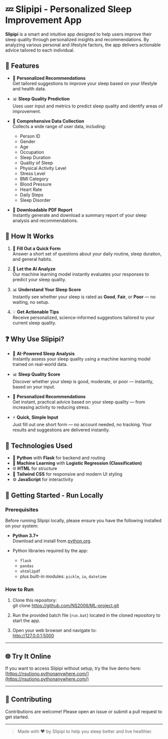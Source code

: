 # 💤 Slipipi - Personalized Sleep Improvement App

**Slipipi** is a smart and intuitive app designed to help users improve their sleep quality through personalized insights and recommendations. By analyzing various personal and lifestyle factors, the app delivers actionable advice tailored to each individual.

## 🌟 Features

- 🧠 **Personalized Recommendations**  
  Get tailored suggestions to improve your sleep based on your lifestyle and health data.

- 📊 **Sleep Quality Prediction**  
  Uses user input and metrics to predict sleep quality and identify areas of improvement.

- 📝 **Comprehensive Data Collection**  
  Collects a wide range of user data, including:  
  - Person ID  
  - Gender  
  - Age  
  - Occupation  
  - Sleep Duration  
  - Quality of Sleep  
  - Physical Activity Level  
  - Stress Level  
  - BMI Category  
  - Blood Pressure  
  - Heart Rate  
  - Daily Steps  
  - Sleep Disorder

- 🧾 **Downloadable PDF Report**  
  Instantly generate and download a summary report of your sleep analysis and recommendations.

## 🚀 How It Works

1. 📝 **Fill Out a Quick Form**  
   Answer a short set of questions about your daily routine, sleep duration, and general habits.

2. 🤖 **Let the AI Analyze**  
   Our machine learning model instantly evaluates your responses to predict your sleep quality.

3. 📊 **Understand Your Sleep Score**  
   Instantly see whether your sleep is rated as **Good**, **Fair**, or **Poor** — no waiting, no setup.

4. 💡 **Get Actionable Tips**  
   Receive personalized, science-informed suggestions tailored to your current sleep quality.

## ❓ Why Use Slipipi?

- 🤖 **AI-Powered Sleep Analysis**  
  Instantly assess your sleep quality using a machine learning model trained on real-world data.

- 📊 **Sleep Quality Score**  
  Discover whether your sleep is good, moderate, or poor — instantly, based on your input.

- 🎯 **Personalized Recommendations**  
  Get instant, practical advice based on your sleep quality — from increasing activity to reducing stress.

- ⚡ **Quick, Simple Input**  
  Just fill out one short form — no account needed, no tracking. Your results and suggestions are delivered instantly.

## 🧰 Technologies Used

- 🐍 **Python** with **Flask** for backend and routing  
- 🤖 **Machine Learning** with **Logistic Regression (Classification)**  
- 🌐 **HTML** for structure  
- 🎨 **Tailwind CSS** for responsive and modern UI styling  
- ⚙️ **JavaScript** for interactivity  

## 🚩 Getting Started - Run Locally

### Prerequisites

Before running Slipipi locally, please ensure you have the following installed on your system:

- **Python 3.7+**  
  Download and install from [python.org](https://www.python.org/downloads/).

- Python libraries required by the app:  
  - `flask`  
  - `pandas`  
  - `xhtml2pdf`  
  - plus built-in modules: `pickle`, `io`, `datetime`

### How to Run

1. Clone this repository:  
   git clone https://github.com/NS2006/ML-project.git

2. Run the provided batch file (`run.bat`) located in the cloned repository to start the app.

3. Open your web browser and navigate to:  
   http://127.0.0.1:5000

---

## 🌐 Try It Online

If you want to access Slipipi without setup, try the live demo here:  
[https://nsutiono.pythonanywhere.com/](https://nsutiono.pythonanywhere.com/)

---

## 🤝 Contributing

Contributions are welcome! Please open an issue or submit a pull request to get started.

---

> Made with ❤️ by Slipipi to help you sleep better and live healthier.
